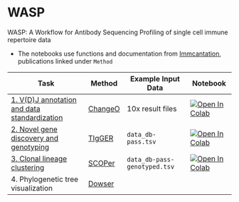 # WASP
WASP: A Workflow for Antibody Sequencing Profiling of single cell immune repertoire data      
* The notebooks use functions and documentation from [Immcantation](https://immcantation.readthedocs.io/en/stable/), publications linked under `Method`

| Task | Method | Example Input Data  | Notebook | 
| ---- | ---- | ---- | -------- |
| [1. V(D)J annotation and data standardization](https://github.com/yyw-informatics/WASP/blob/main/Immcantation_1_VDJ_Annotation_and_Standardization_with_Change_O_in_Python.ipynb)  | [ChangeO](https://academic.oup.com/bioinformatics/article/31/20/3356/195677) | 10x result files | [![Open In Colab](https://colab.research.google.com/assets/colab-badge.svg)](https://colab.research.google.com/github/yyw-informatics/WASP/blob/main/Immcantation_1_VDJ_Annotation_and_Standardization_with_Change_O_in_Python.ipynb)
| [2. Novel gene discovery and genotyping](https://github.com/yyw-informatics/WASP/blob/main/Immcantation_2_Novel_V_gene_alleles_with_TIgGER_in_R.ipynb) | [TIgGER](https://www.pnas.org/doi/10.1073/pnas.1417683112) | `data_db-pass.tsv` |[![Open In Colab](https://colab.research.google.com/assets/colab-badge.svg)](https://colab.research.google.com/github/yyw-informatics/WASP/blob/main/Immcantation_2_Novel_V_gene_alleles_with_TIgGER_in_R.ipynb)|
| [3. Clonal lineage clustering](https://github.com/yyw-informatics/WASP/blob/main/Immcantation_3_Clonal_lineages_clustering_with_SHazaM_and_SCOPer_in_R.ipynb) | [SCOPer](https://academic.oup.com/bioinformatics/article/34/13/i341/5045726) |  `data_db-pass-genotyped.tsv`   | [![Open In Colab](https://colab.research.google.com/assets/colab-badge.svg)](https://colab.research.google.com/github/yyw-informatics/WASP/blob/main/Immcantation_3_Clonal_lineages_clustering_with_SHazaM_and_SCOPer_in_R.ipynb)   |
| 4. Phylogenetic tree visualization |[Dowser](https://journals.plos.org/ploscompbiol/article?id=10.1371/journal.pcbi.1009885)   |   | 

